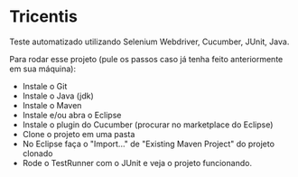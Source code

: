 # Tricentis
Teste automatizado utilizando Selenium Webdriver, Cucumber, JUnit, Java.

Para rodar esse projeto (pule os passos caso já tenha feito anteriormente em sua máquina):

- Instale o Git
- Instale o Java (jdk)
- Instale o Maven 
- Instale e/ou abra o Eclipse
- Instale o plugin do Cucumber (procurar no marketplace do Eclipse)
- Clone o projeto em uma pasta
- No Eclipse faça o "Import..." de "Existing Maven Project" do projeto clonado
- Rode o TestRunner com o JUnit e veja o projeto funcionando.
